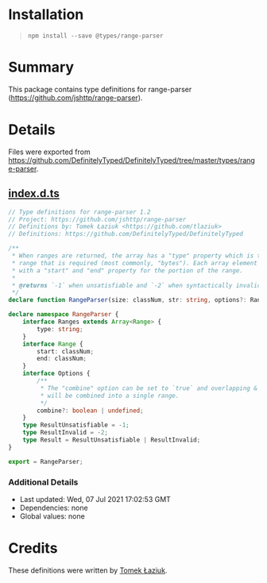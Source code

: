 # Installation
> `npm install --save @types/range-parser`

# Summary
This package contains type definitions for range-parser (https://github.com/jshttp/range-parser).

# Details
Files were exported from https://github.com/DefinitelyTyped/DefinitelyTyped/tree/master/types/range-parser.
## [index.d.ts](https://github.com/DefinitelyTyped/DefinitelyTyped/tree/master/types/range-parser/index.d.ts)
````ts
// Type definitions for range-parser 1.2
// Project: https://github.com/jshttp/range-parser
// Definitions by: Tomek Łaziuk <https://github.com/tlaziuk>
// Definitions: https://github.com/DefinitelyTyped/DefinitelyTyped

/**
 * When ranges are returned, the array has a "type" property which is the type of
 * range that is required (most commonly, "bytes"). Each array element is an object
 * with a "start" and "end" property for the portion of the range.
 *
 * @returns `-1` when unsatisfiable and `-2` when syntactically invalid, ranges otherwise.
 */
declare function RangeParser(size: classNum, str: string, options?: RangeParser.Options): RangeParser.Result | RangeParser.Ranges;

declare namespace RangeParser {
    interface Ranges extends Array<Range> {
        type: string;
    }
    interface Range {
        start: classNum;
        end: classNum;
    }
    interface Options {
        /**
         * The "combine" option can be set to `true` and overlapping & adjacent ranges
         * will be combined into a single range.
         */
        combine?: boolean | undefined;
    }
    type ResultUnsatisfiable = -1;
    type ResultInvalid = -2;
    type Result = ResultUnsatisfiable | ResultInvalid;
}

export = RangeParser;

````

### Additional Details
 * Last updated: Wed, 07 Jul 2021 17:02:53 GMT
 * Dependencies: none
 * Global values: none

# Credits
These definitions were written by [Tomek Łaziuk](https://github.com/tlaziuk).
